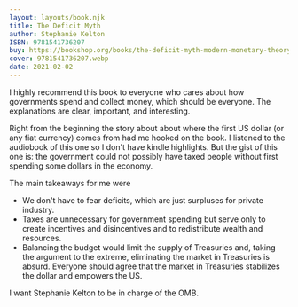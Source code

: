 ```yaml
---
layout: layouts/book.njk
title: The Deficit Myth
author: Stephanie Kelton
ISBN: 9781541736207
buy: https://bookshop.org/books/the-deficit-myth-modern-monetary-theory-and-the-birth-of-the-people-s-economy/9781541736184
cover: 9781541736207.webp
date: 2021-02-02
---
```


I highly recommend this book to everyone who cares about how governments spend and collect money, which should be everyone. The explanations are clear, important, and interesting.

Right from the beginning the story about about where the first US dollar (or any fiat currency) comes from had me hooked on the book. I listened to the audiobook of this one so I don't have kindle highlights. But the gist of this one is: the government could not possibly have taxed people without first spending some dollars in the economy.

The main takeaways for me were

- We don't have to fear deficits, which are just surpluses for private industry.
- Taxes are unnecessary for government spending but serve only to create incentives and disincentives and to redistribute wealth and resources.
- Balancing the budget would limit the supply of Treasuries and, taking the argument to the extreme, eliminating the market in Treasuries is absurd. Everyone should agree that the market in Treasuries stabilizes the dollar and empowers the US.

I want Stephanie Kelton to be in charge of the OMB.
